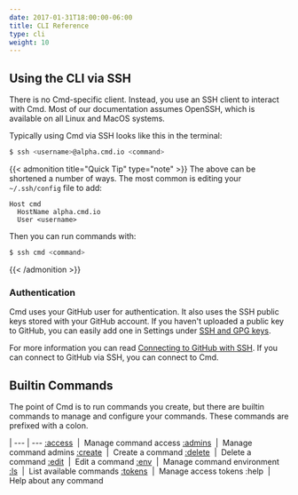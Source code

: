 ```yaml
---
date: 2017-01-31T18:00:00-06:00
title: CLI Reference
type: cli
weight: 10
---
```


## Using the CLI via SSH

There is no Cmd-specific client. Instead, you use an SSH client to interact with Cmd. Most of our documentation assumes OpenSSH, which is available on all Linux and MacOS systems.

Typically using Cmd via SSH looks like this in the terminal:

```sh
$ ssh <username>@alpha.cmd.io <command>
```

{{< admonition title="Quick Tip" type="note" >}}
The above can be shortened a number of ways. The most common is editing your `~/.ssh/config` file to add:

```
Host cmd
  HostName alpha.cmd.io
  User <username>
```
Then you can run commands with:
```sh
$ ssh cmd <command>
```
{{< /admonition >}}

### Authentication

Cmd uses your GitHub user for authentication. It also uses the SSH public keys stored with your GitHub account. If you haven't uploaded a public key to GitHub, you can easily add one in Settings under [SSH and GPG keys](https://github.com/settings/keys).

For more information you can read [Connecting to GitHub with SSH](https://help.github.com/articles/connecting-to-github-with-ssh/). If you can connect to GitHub via SSH, you can connect to Cmd.

## Builtin Commands

The point of Cmd is to run commands you create, but there are builtin
commands to manage and configure your commands. These commands are prefixed with
a colon.

 |
--- | ---
[:access](/cli/access/) &nbsp;|&nbsp; Manage command access
[:admins](/cli/admins/) &nbsp;|&nbsp; Manage command admins
[:create](/cli/create/) &nbsp;|&nbsp; Create a command
[:delete](/cli/delete/) &nbsp;|&nbsp; Delete a command
[:edit](/cli/edit/)     &nbsp;|&nbsp; Edit a command
[:env](/cli/env/)       &nbsp;|&nbsp; Manage command environment
[:ls](/cli/ls/)         &nbsp;|&nbsp; List available commands
[:tokens](/cli/tokens/) &nbsp;|&nbsp; Manage access tokens
:help               &nbsp;|&nbsp; Help about any command
